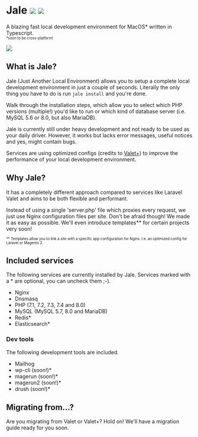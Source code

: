 # Jale [![](https://img.shields.io/npm/dm/jale)](https://npmjs.com/package/jale) [![](https://img.shields.io/scrutinizer/quality/g/bjarn/jale/main)](https://scrutinizer-ci.com/g/bjarn/jale/)
A blazing fast local development environment for MacOS* written in Typescript.<br />
<sup><sub>*soon to be cross-platform!</sub></sup></center>

![](https://i.imgur.com/oGwPWOX.png)

## What is Jale?
Jale (Just Another Local Environment) allows you to setup a complete local development environment in just a couple of seconds.
Literally the only thing you have to do is run `jale install` and you're done.

Walk through the installation steps, which allow you to select which PHP versions (multiple!) you'd like to run or which kind of database server (i.e. MySQL 5.6 or 8.0, but also MariaDB).

Jale is currently still under heavy development and not ready to be used as your daily driver. However, it works but lacks error messages, useful notices and yes, might contain bugs.

Services are using optimized configs (credits to [Valet+](https://github.com/weprovide/valet-plus)) to improve the performance of your local development environment.

## Why Jale?
It has a completely different approach compared to services like Laravel Valet and aims to be both flexible and performant.

Instead of using a single 'server.php' file which proxies every request, we just use Nginx configuration files per site. Don't be afraid though! We made it as easy as possible. We'll even introduce templates** for certain projects very soon!

<sup><sub>** Templates allow you to link a site with a specific app configuration for Nginx. I.e. an optimized config for Laravel or Magento 2.</sub></sup></center>

## Included services
The following services are currently installed by Jale. Services marked with a * are optional, you can uncheck them ;-).
- Nginx
- Dnsmasq
- PHP (7.1, 7.2, 7.3, 7.4 and 8.0)
- MySQL (MySQL 5.7, 8.0 and MariaDB)
- Redis*
- Elasticsearch*

### Dev tools
The following development tools are included.
- Mailhog
- wp-cli (soon!)*
- magerun (soon!)*
- magerun2 (soon!)*
- drush (soon!)*

## Migrating from...?
Are you migrating from Valet or Valet+? Hold on! We'll have a migration guide ready for you soon.